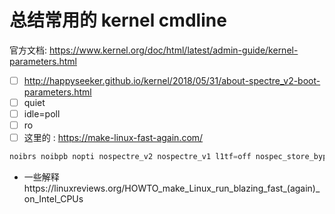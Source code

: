 # 总结常用的 kernel cmdline

官方文档: https://www.kernel.org/doc/html/latest/admin-guide/kernel-parameters.html

- [ ] http://happyseeker.github.io/kernel/2018/05/31/about-spectre_v2-boot-parameters.html
- [ ] quiet
- [ ] idle=poll
- [ ] ro
- [ ] 这里的 : https://make-linux-fast-again.com/

```c
noibrs noibpb nopti nospectre_v2 nospectre_v1 l1tf=off nospec_store_bypass_disable no_stf_barrier mds=off tsx=on tsx_async_abort=off mitigations=off
```
- 一些解释https://linuxreviews.org/HOWTO_make_Linux_run_blazing_fast_(again)_on_Intel_CPUs
